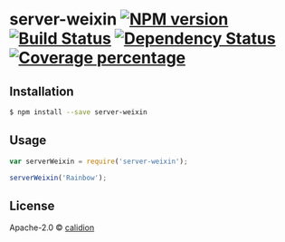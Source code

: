 # server-weixin [![NPM version][npm-image]][npm-url] [![Build Status][travis-image]][travis-url] [![Dependency Status][daviddm-image]][daviddm-url] [![Coverage percentage][coveralls-image]][coveralls-url]
> 

## Installation

```sh
$ npm install --save server-weixin
```

## Usage

```js
var serverWeixin = require('server-weixin');

serverWeixin('Rainbow');
```
## License

Apache-2.0 © [calidion](calidion.github.io)


[npm-image]: https://badge.fury.io/js/server-weixin.svg
[npm-url]: https://npmjs.org/package/server-weixin
[travis-image]: https://travis-ci.org/calidion/server-weixin.svg?branch=master
[travis-url]: https://travis-ci.org/calidion/server-weixin
[daviddm-image]: https://david-dm.org/calidion/server-weixin.svg?theme=shields.io
[daviddm-url]: https://david-dm.org/calidion/server-weixin
[coveralls-image]: https://coveralls.io/repos/calidion/server-weixin/badge.svg
[coveralls-url]: https://coveralls.io/r/calidion/server-weixin
